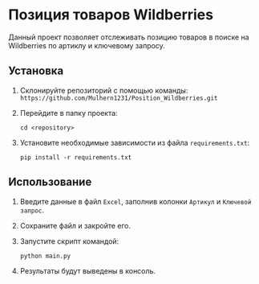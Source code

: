 
# Позиция товаров Wildberries

Данный проект позволяет отслеживать позицию товаров в поиске на Wildberries по артиклу и ключевому запросу.

## Установка

1.  Склонируйте репозиторий с помощью команды:
   `https://github.com/Mulhern1231/Position_Wildberries.git` 
    
2.  Перейдите в папку проекта:
 
    `cd <repository>` 
    
3.  Установите необходимые зависимости из файла `requirements.txt`:
   
    `pip install -r requirements.txt` 
    

## Использование

1.  Введите данные в файл `Excel`, заполнив колонки `Артикул` и `Ключевой запрос`.
2.  Сохраните файл и закройте его.
3.  Запустите скрипт командой:
    
    `python main.py` 
    
4.  Результаты будут выведены в консоль.
